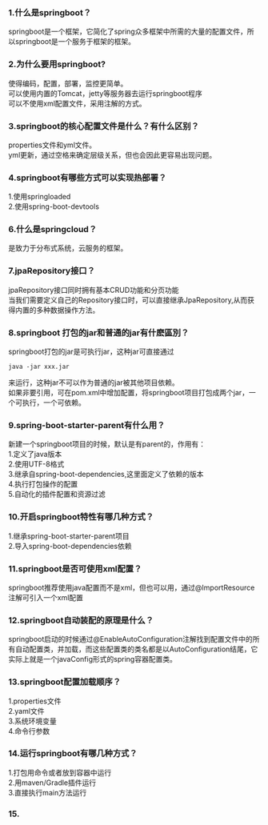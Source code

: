 ### 1.什么是springboot？
springboot是一个框架，它简化了spring众多框架中所需的大量的配置文件，所以springboot是一个服务于框架的框架。
### 2.为什么要用springboot?
使得编码，配置，部署，监控更简单。<br>
可以使用内置的Tomcat，jetty等服务器去运行springboot程序<br>
可以不使用xml配置文件，采用注解的方式。
### 3.springboot的核心配置文件是什么？有什么区别？
properties文件和yml文件。<br>
yml更新，通过空格来确定层级关系，但也会因此更容易出现问题。
### 4.springboot有哪些方式可以实现热部署？
1.使用springloaded<br>
2.使用spring-boot-devtools<br>
### 6.什么是springcloud？
是致力于分布式系统，云服务的框架。<br>
### 7.jpaRepository接口？
jpaRepository接口同时拥有基本CRUD功能和分页功能<br>当我们需要定义自己的Repository接口时，可以直接继承JpaRepository,从而获得内置的多种数据操作方法。
### 8.springboot 打包的jar和普通的jar有什麽區別？
springboot打包的jar是可执行jar，这种jar可直接通过
```
java -jar xxx.jar
```
来运行，这种jar不可以作为普通的jar被其他项目依赖。<br>
如果非要引用，可在pom.xml中增加配置，将springboot项目打包成两个jar，一个可执行，一个可依赖。
### 9.spring-boot-starter-parent有什么用？
新建一个springboot项目的时候，默认是有parent的，作用有：<br>
1.定义了java版本<br>2.使用UTF-8格式<br>3.继承自spring-boot-dependencies,这里面定义了依赖的版本<br>4.执行打包操作的配置<br>5.自动化的插件配置和资源过滤
### 10.开启springboot特性有哪几种方式？
1.继承spring-boot-starter-parent项目<br>
2.导入spring-boot-dependencies依赖<br>
### 11.springboot是否可使用xml配置？
springboot推荐使用java配置而不是xml，但也可以用，通过@ImportResource注解可引入一个xml配置
### 12.springboot自动装配的原理是什么？
springboot启动的时候通过@EnableAutoConfiguration注解找到配置文件中的所有自动配置类，并加载，而这些配置类的类名都是以AutoConfiguration结尾，它实际上就是一个javaConfig形式的spring容器配置类。
### 13.springboot配置加载顺序？
1.properties文件<br>2.yaml文件<br>3.系统环境变量<br>4.命令行参数
### 14.运行springboot有哪几种方式？
1.打包用命令或者放到容器中运行<br>
2.用maven/Gradle插件运行<br>
3.直接执行main方法运行
### 15.